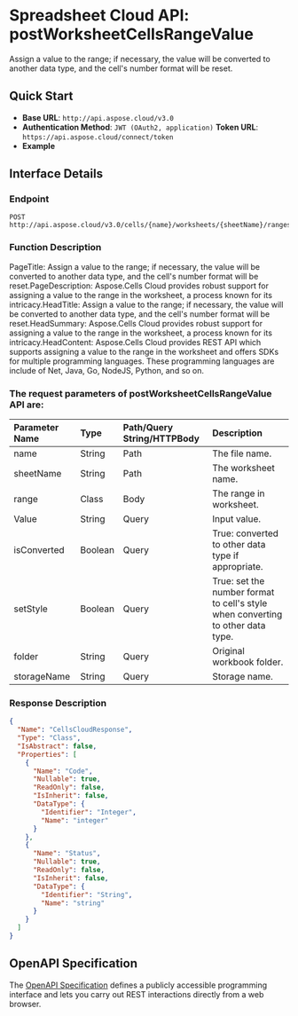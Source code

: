 # **Spreadsheet Cloud API: postWorksheetCellsRangeValue**

Assign a value to the range; if necessary, the value will be converted to another data type, and the cell's number format will be reset. 


## **Quick Start**

- **Base URL**: `http://api.aspose.cloud/v3.0`
- **Authentication Method**: `JWT (OAuth2, application)`  **Token URL**: `https://api.aspose.cloud/connect/token`
- **Example** 

## **Interface Details**

### **Endpoint** 

```
POST http://api.aspose.cloud/v3.0/cells/{name}/worksheets/{sheetName}/ranges/value
```
### **Function Description**
PageTitle: Assign a value to the range; if necessary, the value will be converted to another data type, and the cell's number format will be reset.PageDescription: Aspose.Cells Cloud provides robust support for assigning a value to the range in the worksheet, a process known for its intricacy.HeadTitle: Assign a value to the range; if necessary, the value will be converted to another data type, and the cell's number format will be reset.HeadSummary: Aspose.Cells Cloud provides robust support for assigning a value to the range in the worksheet, a process known for its intricacy.HeadContent: Aspose.Cells Cloud provides REST API which supports assigning a value to the range in the worksheet and offers SDKs for multiple programming languages. These programming languages are include of Net, Java, Go, NodeJS, Python, and so on.

### The request parameters of **postWorksheetCellsRangeValue** API are: 

| Parameter Name | Type | Path/Query String/HTTPBody | Description | 
| :- | :- | :- |:- | 
|name|String|Path|The file name.|
|sheetName|String|Path|The worksheet name.|
|range|Class|Body|The range in worksheet. |
|Value|String|Query|Input value.|
|isConverted|Boolean|Query|True: converted to other data type if appropriate.|
|setStyle|Boolean|Query|True: set the number format to cell's style when converting to other data type.|
|folder|String|Query|Original workbook folder.|
|storageName|String|Query|Storage name.|

### **Response Description**
```json
{
  "Name": "CellsCloudResponse",
  "Type": "Class",
  "IsAbstract": false,
  "Properties": [
    {
      "Name": "Code",
      "Nullable": true,
      "ReadOnly": false,
      "IsInherit": false,
      "DataType": {
        "Identifier": "Integer",
        "Name": "integer"
      }
    },
    {
      "Name": "Status",
      "Nullable": true,
      "ReadOnly": false,
      "IsInherit": false,
      "DataType": {
        "Identifier": "String",
        "Name": "string"
      }
    }
  ]
}
```


## OpenAPI Specification

The [OpenAPI Specification](https://reference.aspose.cloud/cells/#/RangesController/PostWorksheetCellsRangeValue) defines a publicly accessible programming interface and lets you carry out REST interactions directly from a web browser.


